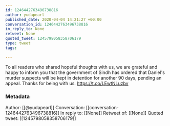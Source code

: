```yaml
---
id: 1246442763496738816
author: yudapearl
published_date: 2020-04-04 14:21:27 +00:00
conversation_id: 1246442763496738816
in_reply_to: None
retweet: None
quoted_tweet: 1245798058358706179
type: tweet
tags:

---
```


To all readers who shared hopeful thoughts with us, we are grateful and happy to inform you that the government of Sindh has ordered that Daniel's murder suspects will be kept in detention for another 90 days, pending an appeal. Thanks for being with us. https://t.co/LEwtNLuzbv

### Metadata

Author: [[@yudapearl]]
Conversation: [[conversation-1246442763496738816]]
In reply to: [[None]]
Retweet of: [[None]]
Quoted tweet: [[1245798058358706179]]
